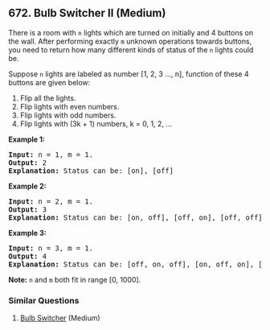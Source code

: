 <!--|This file generated by command(leetcode description); DO NOT EDIT.    |-->
<!--+----------------------------------------------------------------------+-->
<!--|@author    Openset <openset.wang@gmail.com>                           |-->
<!--|@link      https://github.com/openset                                 |-->
<!--|@home      https://github.com/openset/leetcode                        |-->
<!--+----------------------------------------------------------------------+-->

## 672. Bulb Switcher II (Medium)

<p>
There is a room with <code>n</code> lights which are turned on initially and 4 buttons on the wall. After performing exactly <code>m</code> unknown operations towards buttons, you need to return how many different kinds of status of the <code>n</code> lights could be.
</p>

<p>
Suppose <code>n</code> lights are labeled as number [1, 2, 3 ..., n], function of these 4 buttons are given below:

<ol>
<li>Flip all the lights.</li>
<li>Flip lights with even numbers.</li>
<li>Flip lights with odd numbers.</li>
<li>Flip lights with (3k + 1) numbers, k = 0, 1, 2, ...</li>
</ol>
</p>


<p><b>Example 1:</b><br />
<pre>
<b>Input:</b> n = 1, m = 1.
<b>Output:</b> 2
<b>Explanation:</b> Status can be: [on], [off]
</pre>
</p>


<p><b>Example 2:</b><br />
<pre>
<b>Input:</b> n = 2, m = 1.
<b>Output:</b> 3
<b>Explanation:</b> Status can be: [on, off], [off, on], [off, off]
</pre>
</p>


<p><b>Example 3:</b><br />
<pre>
<b>Input:</b> n = 3, m = 1.
<b>Output:</b> 4
<b>Explanation:</b> Status can be: [off, on, off], [on, off, on], [off, off, off], [off, on, on].
</pre>
</p>

<p><b>Note:</b>
<code>n</code> and <code>m</code> both fit in range [0, 1000].
</p>


### Similar Questions
  1. [Bulb Switcher](https://github.com/openset/leetcode/tree/master/problems/bulb-switcher) (Medium)
